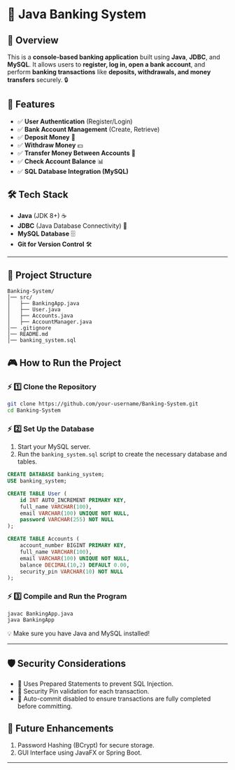 
# 🏦 Java Banking System

## 📖 Overview
This is a **console-based banking application** built using **Java**, **JDBC**, and **MySQL**. It allows users to **register, log in, open a bank account**, and perform **banking transactions** like **deposits, withdrawals, and money transfers** securely. 🔒

## 🚀 Features
- ✅ **User Authentication** (Register/Login)
- ✅ **Bank Account Management** (Create, Retrieve)
- ✅ **Deposit Money** 🏦
- ✅ **Withdraw Money** 💵
- ✅ **Transfer Money Between Accounts** 🔄
- ✅ **Check Account Balance** 📊
- ✅ **SQL Database Integration (MySQL)**

## 🛠️ Tech Stack
- **Java** (JDK 8+) ☕
- **JDBC** (Java Database Connectivity) 🔗
- **MySQL Database** 🗄️
- **Git for Version Control** 🛠️

---

## 📂 Project Structure
```plaintext
Banking-System/
│── src/
│   ├── BankingApp.java
│   ├── User.java 
│   ├── Accounts.java
│   ├── AccountManager.java
│── .gitignore
│── README.md
│── banking_system.sql
```

## 🎮 How to Run the Project

### ⚡ 1️⃣ Clone the Repository
```sh
git clone https://github.com/your-username/Banking-System.git
cd Banking-System
```

### ⚡ 2️⃣ Set Up the Database
1. Start your MySQL server.
2. Run the `banking_system.sql` script to create the necessary database and tables.

```sql
CREATE DATABASE banking_system;
USE banking_system;

CREATE TABLE User (
    id INT AUTO_INCREMENT PRIMARY KEY,
    full_name VARCHAR(100),
    email VARCHAR(100) UNIQUE NOT NULL,
    password VARCHAR(255) NOT NULL
);

CREATE TABLE Accounts (
    account_number BIGINT PRIMARY KEY,
    full_name VARCHAR(100),
    email VARCHAR(100) UNIQUE NOT NULL,
    balance DECIMAL(10,2) DEFAULT 0.00,
    security_pin VARCHAR(10) NOT NULL
);
```

### ⚡ 3️⃣ Compile and Run the Program
```sh
javac BankingApp.java
java BankingApp
```

💡 Make sure you have Java and MySQL installed!

---

## 🛡️ Security Considerations
- 🔹 Uses Prepared Statements to prevent SQL Injection.
- 🔹 Security Pin validation for each transaction.
- 🔹 Auto-commit disabled to ensure transactions are fully completed before committing.

## 🔔 Future Enhancements
1. Password Hashing (BCrypt) for secure storage.
2. GUI Interface using JavaFX or Spring Boot.

---
